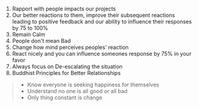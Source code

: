 1. Rapport with people impacts our projects
2. Our better reactions to them, improve their subsequent reactions leading to positive feedback and our ability to influence their responses by 75 to 100%
3. Remain Calm
4. People don't mean Bad
5. Change how mind perceives peoples’ reaction 
6. React nicely and you can influence someones response by 75% in your favor
7. Always focus on De-escalating the situation
8. Buddhist Principles for Better Relationships
> - Know everyone is seeking happiness for themselves
> - Understand no one is all good or all bad
> - Only thing constant is change